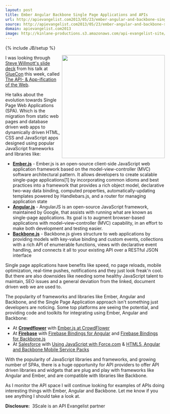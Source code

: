 ```yaml
---
layout: post
title: Ember Angular Backbone Single Page Applications and APIs
url: http://apievangelist.com2013/05/23/ember-angular-and-backbone-single-page-applications-and-apis/
source: http://apievangelist.com2013/05/23/ember-angular-and-backbone-single-page-applications-and-apis/
domain: apievangelist.com2013
image: http://kinlane-productions.s3.amazonaws.com/api-evangelist-site/blog/single-page-web-applications.png
---
```

{% include JB/setup %}<p>
     <a href="http://www.slideshare.net/3scale/the-api-and-appification-of-the-web" target="_blank"><img src="https://s3.amazonaws.com/kinlane-productions/single-page-applications/single-page-web-applications.png"  width="325" align="right" /></a>
</p>
<p>
     I was looking through <a href="http://www.slideshare.net/3scale/the-api-and-appification-of-the-web">Steve Willmott's slide deck</a> from his talk at <a title="GlueCon" href="http://www.gluecon.com/">GlueCon</a> this week, called <a href="http://www.slideshare.net/3scale/the-api-and-appification-of-the-web">The API- &amp; App-ification of the Web</a>.
</p>
<p>
     He talks about the evolution towards Single Page Web Applications (SPA). Which is the migration <span class="GINGER_SOFATWARE_correct">from static web pages and database driven web apps to dynamically driven HTML, CSS and JavaScript apps designed using popular JavaScript frameworks and libraries like:
</p>
<ul>
     <li>
          <strong><a href="http://emberjs.com/">Ember<span class="GINGER_SOFATWARE_correct">.<span class="GINGER_SOFATWARE_correct">js</a></strong> - Ember<span class="GINGER_SOFATWARE_correct">.<span class="GINGER_SOFATWARE_correct">js is an open-source client-side JavaScript web application framework based on the model-view-controller (MVC) software architectural pattern. It allows developers to create scalable single-page applications<span class="GINGER_SOFATWARE_correct">[1] by incorporating common idioms and best practices into a framework that provides a rich object model, declarative two-way data binding, computed properties, automatically-updating templates powered by Handlebars<span class="GINGER_SOFATWARE_correct">.<span class="GINGER_SOFATWARE_correct">js, and a router for managing application state
     </li>
     <li>
          <strong><a href="http://angularjs.org/">Angular<span class="GINGER_SOFATWARE_correct">.<span class="GINGER_SOFATWARE_correct">js</a></strong> - AngularJS is an open-source JavaScript framework, maintained by Google, that assists with running what <span class="GINGER_SOFATWARE_correct">are known as single-page applications. Its goal is to augment browser-based applications with model–view–controller (MVC) capability, in an effort to make both development and testing easier.
     </li>
     <li>
          <strong><a href="http://backbonejs.org/">Backbone<span class="GINGER_SOFATWARE_correct">.<span class="GINGER_SOFATWARE_correct">js</a></strong> - Backbone<span class="GINGER_SOFATWARE_correct">.<span class="GINGER_SOFATWARE_correct">js gives structure to web applications by providing models with key-value binding and custom events, collections with a rich API of enumerable functions, views with declarative event handling, and connects it all to your existing API over a RESTful JSON interface
     </li>
</ul>
<p>
     Single page applications have benefits like speed, no page reloads, mobile optimization, real-time pushes, notifications and they just look <span class="GINGER_SOFATWARE_correct">freak'n cool. But there are also downsides like needing some healthy JavaScript talent to maintain, SEO issues and a general deviation from the linked, document driven web we are used to.
</p>
<p>
     The popularity of frameworks and libraries like Ember, Angular and Backbone, and the Single Page Application approach isn't something just developers are noticing. Some top platforms are seeing the potential, and providing code and toolkits for integrating using Ember, Angular and Backbone:
</p>
<ul>
     <li>At <strong><a href="http://crowdflower.com/">Crowdflower</a></strong> with <a href="http://blog.crowdflower.com/2013/04/ember-js-at-crowdflower/">Ember<span class="GINGER_SOFATWARE_correct">.<span class="GINGER_SOFATWARE_correct">js at CrowdFlower</a>
     </li>
     <li>At <strong><a href="https://www.firebase.com/">Firebase</a></strong> with <a href="https://www.firebase.com/blog/2013-03-29-firebase-bindings-for-angular.html">Firebase Bindings for Angular</a> and <a href="https://www.firebase.com/blog/2013-01-29-backfire-firebase-bindings-for-backbonejs.html">Firebase Bindings for Backbone<span class="GINGER_SOFATWARE_correct">.<span class="GINGER_SOFATWARE_correct">js</a>
     </li>
     <li>At <a href="http://salesforce.com">Salesforce</a> with <a href="http://blogs.developerforce.com/developer-relations/2013/03/using-javascript-with-force-com.html">Using JavaScript with Force.com</a> &amp; <a href="http://blogs.developerforce.com/developer-relations/2013/04/html5-angularjs-backbone-mobile-service-packs.html">HTML5, Angular and Backbone Mobile Service Packs</a>
     </li>
</ul>
<p>
     With the popularity of JavaScript libraries and frameworks, and growing number of <span class="GINGER_SOFATWARE_correct">SPAs, there is a huge opportunity for API providers to offer API driven libraries and widgets that are plug and play with frameworks like Angular and Ember, and are compatible with libraries like Backbone.
</p>
<p>
     As I monitor the API space I will continue looking for examples of APIs doing interesting things with Ember, Angular and Backbone. Let me know if you see anything I should take a look at.
</p>
<p>
     <strong>Disclosure:</strong>  3Scale is an API Evangelist partner
</p>
<p>
      
</p>
